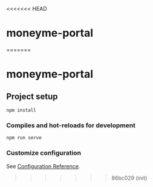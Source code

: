 <<<<<<< HEAD
# moneyme-portal
=======
# moneyme-portal

## Project setup
```
npm install
```

### Compiles and hot-reloads for development
```
npm run serve
```


### Customize configuration
See [Configuration Reference](https://cli.vuejs.org/config/).
>>>>>>> 86bc029 (init)
